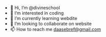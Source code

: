 - 👋 Hi, I’m @divineschool
- 👀 I’m interested in coding
- 🌱 I’m currently learning webdite
- 💞️ I’m looking to collaborate on website
- 📫 How to reach me daasebref@gmail.com

<!---
divineschool/divineschool is a ✨ special ✨ repository because its `README.md` (this file) appears on your GitHub profile.
You can click the Preview link to take a look at your changes.
--->
